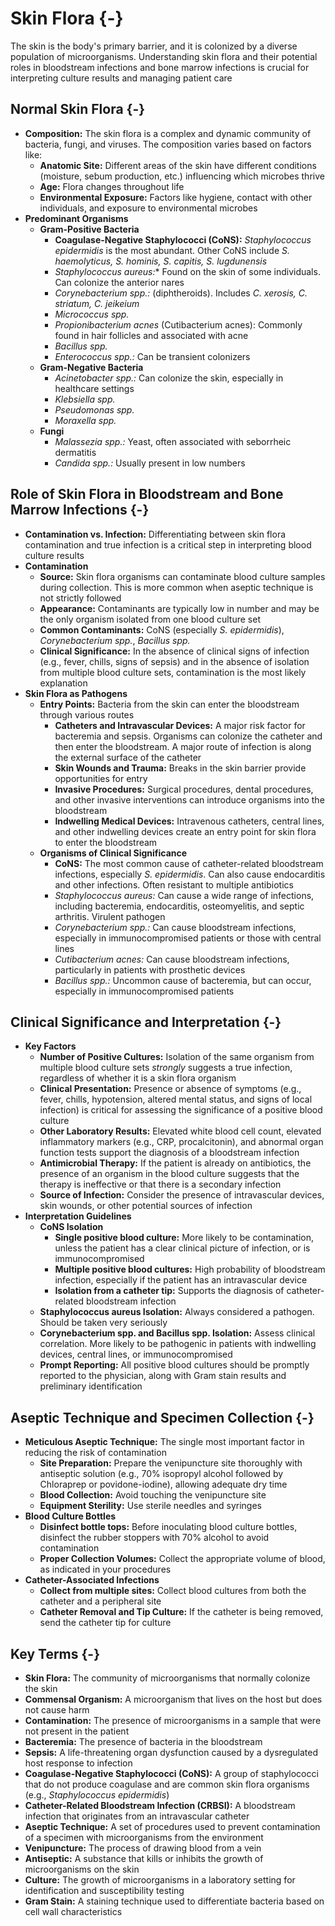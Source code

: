 # Skin Flora {-}

The skin is the body's primary barrier, and it is colonized by a diverse population of microorganisms. Understanding skin flora and their potential roles in bloodstream infections and bone marrow infections is crucial for interpreting culture results and managing patient care

## **Normal Skin Flora** {-}

*   **Composition:** The skin flora is a complex and dynamic community of bacteria, fungi, and viruses. The composition varies based on factors like:
    *   **Anatomic Site:** Different areas of the skin have different conditions (moisture, sebum production, etc.) influencing which microbes thrive
    *   **Age:** Flora changes throughout life
    *   **Environmental Exposure:** Factors like hygiene, contact with other individuals, and exposure to environmental microbes
*   **Predominant Organisms**
    *   **Gram-Positive Bacteria**
        *   **Coagulase-Negative Staphylococci (CoNS):** *Staphylococcus epidermidis* is the most abundant. Other CoNS include *S. haemolyticus, S. hominis, S. capitis, S. lugdunensis*
        *   *Staphylococcus aureus:** Found on the skin of some individuals. Can colonize the anterior nares
        *   *Corynebacterium spp.:* (diphtheroids). Includes *C. xerosis, C. striatum, C. jeikeium*
        *   *Micrococcus spp.*
        *   *Propionibacterium acnes* (Cutibacterium acnes): Commonly found in hair follicles and associated with acne
        *   *Bacillus spp.*
        *   *Enterococcus spp.:* Can be transient colonizers
    *   **Gram-Negative Bacteria**
        *   *Acinetobacter spp.:* Can colonize the skin, especially in healthcare settings
        *   *Klebsiella spp.*
        *   *Pseudomonas spp.*
        *   *Moraxella spp.*
    *   **Fungi**
        *   *Malassezia spp.:* Yeast, often associated with seborrheic dermatitis
        *   *Candida spp.:* Usually present in low numbers

## **Role of Skin Flora in Bloodstream and Bone Marrow Infections** {-}

*   **Contamination vs. Infection:** Differentiating between skin flora contamination and true infection is a critical step in interpreting blood culture results
*   **Contamination**
    *   **Source:** Skin flora organisms can contaminate blood culture samples during collection. This is more common when aseptic technique is not strictly followed
    *   **Appearance:** Contaminants are typically low in number and may be the only organism isolated from one blood culture set
    *   **Common Contaminants:** CoNS (especially *S. epidermidis*), *Corynebacterium spp.*, *Bacillus spp.*
    *   **Clinical Significance:** In the absence of clinical signs of infection (e.g., fever, chills, signs of sepsis) and in the absence of isolation from multiple blood culture sets, contamination is the most likely explanation
*   **Skin Flora as Pathogens**
    *   **Entry Points:** Bacteria from the skin can enter the bloodstream through various routes
        *   **Catheters and Intravascular Devices:** A major risk factor for bacteremia and sepsis. Organisms can colonize the catheter and then enter the bloodstream. A major route of infection is along the external surface of the catheter
        *   **Skin Wounds and Trauma:** Breaks in the skin barrier provide opportunities for entry
        *   **Invasive Procedures:** Surgical procedures, dental procedures, and other invasive interventions can introduce organisms into the bloodstream
        *   **Indwelling Medical Devices:** Intravenous catheters, central lines, and other indwelling devices create an entry point for skin flora to enter the bloodstream
    *   **Organisms of Clinical Significance**
        *   **CoNS:** The most common cause of catheter-related bloodstream infections, especially *S. epidermidis*. Can also cause endocarditis and other infections. Often resistant to multiple antibiotics
        *   *Staphylococcus aureus:* Can cause a wide range of infections, including bacteremia, endocarditis, osteomyelitis, and septic arthritis. Virulent pathogen
        *   *Corynebacterium spp.:* Can cause bloodstream infections, especially in immunocompromised patients or those with central lines
        *   *Cutibacterium acnes:* Can cause bloodstream infections, particularly in patients with prosthetic devices
        *   *Bacillus spp.:* Uncommon cause of bacteremia, but can occur, especially in immunocompromised patients

## **Clinical Significance and Interpretation** {-}

*   **Key Factors**
    *   **Number of Positive Cultures:** Isolation of the same organism from multiple blood culture sets *strongly* suggests a true infection, regardless of whether it is a skin flora organism
    *   **Clinical Presentation:** Presence or absence of symptoms (e.g., fever, chills, hypotension, altered mental status, and signs of local infection) is critical for assessing the significance of a positive blood culture
    *   **Other Laboratory Results:** Elevated white blood cell count, elevated inflammatory markers (e.g., CRP, procalcitonin), and abnormal organ function tests support the diagnosis of a bloodstream infection
    *   **Antimicrobial Therapy:** If the patient is already on antibiotics, the presence of an organism in the blood culture suggests that the therapy is ineffective or that there is a secondary infection
    *   **Source of Infection:** Consider the presence of intravascular devices, skin wounds, or other potential sources of infection
*   **Interpretation Guidelines**
    *   **CoNS Isolation**
        *   **Single positive blood culture:** More likely to be contamination, unless the patient has a clear clinical picture of infection, or is immunocompromised
        *   **Multiple positive blood cultures:** High probability of bloodstream infection, especially if the patient has an intravascular device
        *   **Isolation from a catheter tip:** Supports the diagnosis of catheter-related bloodstream infection
    *   **Staphylococcus aureus Isolation:** Always considered a pathogen. Should be taken very seriously
    *   **Corynebacterium spp. and Bacillus spp. Isolation:** Assess clinical correlation. More likely to be pathogenic in patients with indwelling devices, central lines, or immunocompromised
    *   **Prompt Reporting:** All positive blood cultures should be promptly reported to the physician, along with Gram stain results and preliminary identification

## **Aseptic Technique and Specimen Collection** {-}

*   **Meticulous Aseptic Technique:** The single most important factor in reducing the risk of contamination
    *   **Site Preparation:** Prepare the venipuncture site thoroughly with antiseptic solution (e.g., 70% isopropyl alcohol followed by Chloraprep or povidone-iodine), allowing adequate dry time
    *   **Blood Collection:** Avoid touching the venipuncture site
    *   **Equipment Sterility:** Use sterile needles and syringes
*   **Blood Culture Bottles**
    *   **Disinfect bottle tops:** Before inoculating blood culture bottles, disinfect the rubber stoppers with 70% alcohol to avoid contamination
    *   **Proper Collection Volumes:** Collect the appropriate volume of blood, as indicated in your procedures
*   **Catheter-Associated Infections**
    *   **Collect from multiple sites:** Collect blood cultures from both the catheter and a peripheral site
    *   **Catheter Removal and Tip Culture:** If the catheter is being removed, send the catheter tip for culture

## **Key Terms** {-}
*   **Skin Flora:** The community of microorganisms that normally colonize the skin
*   **Commensal Organism:** A microorganism that lives on the host but does not cause harm
*   **Contamination:** The presence of microorganisms in a sample that were not present in the patient
*   **Bacteremia:** The presence of bacteria in the bloodstream
*   **Sepsis:** A life-threatening organ dysfunction caused by a dysregulated host response to infection
*   **Coagulase-Negative Staphylococci (CoNS):** A group of staphylococci that do not produce coagulase and are common skin flora organisms (e.g., *Staphylococcus epidermidis*)
*   **Catheter-Related Bloodstream Infection (CRBSI):** A bloodstream infection that originates from an intravascular catheter
*   **Aseptic Technique:** A set of procedures used to prevent contamination of a specimen with microorganisms from the environment
*   **Venipuncture:** The process of drawing blood from a vein
*   **Antiseptic:** A substance that kills or inhibits the growth of microorganisms on the skin
*   **Culture:** The growth of microorganisms in a laboratory setting for identification and susceptibility testing
*   **Gram Stain:** A staining technique used to differentiate bacteria based on cell wall characteristics
